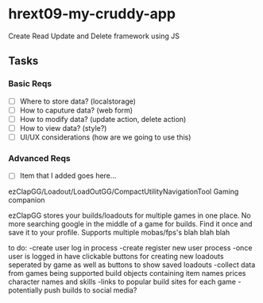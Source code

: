 # hrext09-my-cruddy-app
Create Read Update and Delete framework using JS

 ## Tasks

 ### Basic Reqs
- [ ] Where to store data? (localstorage)
- [ ] How to caputure data? (web form)
- [ ] How to modify data? (update action, delete action)
- [ ] How to view data? (style?)
- [ ] UI/UX considerations (how are we going to use this)

 ### Advanced Reqs
- [ ] Item that I added goes here...

ezClapGG/Loadout/LoadOutGG/CompactUtilityNavigationTool
Gaming companion

ezClapGG stores your builds/loadouts for multiple games in one place. No more searching google in the middle of a game for builds. Find it once and save it to your profile. Supports multiple mobas/fps's blah blah blah

to do:
-create user log in process
-create register new user process
-once user is logged in have clickable buttons for creating new loadouts seperated by game as well as buttons to show saved   loadouts
-collect data from games being supported
  build objects containing item names prices
  character names and skills
-links to popular build sites for each game
-potentially push builds to social media? 


